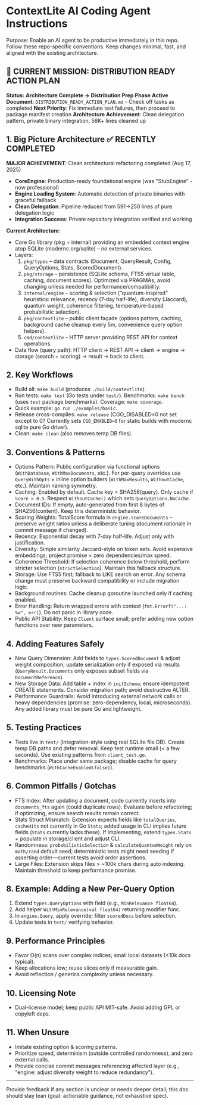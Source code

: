 # ContextLite AI Coding Agent Instructions

Purpose: Enable an AI agent to be productive immediately in this repo. Follow these repo-specific conventions. Keep changes minimal, fast, and aligned with the existing architecture.

## 🎯 CURRENT MISSION: DISTRIBUTION READY ACTION PLAN
**Status: Architecture Complete → Distribution Prep Phase**
**Active Document**: `DISTRIBUTION_READY_ACTION_PLAN.md` - Check off tasks as completed
**Next Priority**: Fix immediate test failures, then proceed to package manifest creation
**Architecture Achievement**: Clean delegation pattern, private binary integration, 58K+ lines cleaned up

## 1. Big Picture Architecture ✅ RECENTLY COMPLETED
**MAJOR ACHIEVEMENT**: Clean architectural refactoring completed (Aug 17, 2025)
- **CoreEngine**: Production-ready foundational engine (was "StubEngine" - now professional)
- **Engine Loading System**: Automatic detection of private binaries with graceful fallback  
- **Clean Delegation**: Pipeline reduced from 591→250 lines of pure delegation logic
- **Integration Success**: Private repository integration verified and working

**Current Architecture**:
- Core Go library (pkg + internal) providing an embedded context engine atop SQLite (modernc.org/sqlite) – no external services.
- Layers:
  1. `pkg/types` – data contracts (Document, QueryResult, Config, QueryOptions, Stats, ScoredDocument).
  2. `pkg/storage` – persistence (SQLite schema, FTS5 virtual table, caching, document scores). Optimized via PRAGMAs; avoid changing unless needed for performance/compatibility.
  3. `internal/engine` – scoring & selection (“quantum-inspired” heuristics: relevance, recency (7‑day half-life), diversity (Jaccard), quantum weight, coherence filtering, temperature-based probabilistic selection).
  4. `pkg/contextlite` – public client façade (options pattern, caching, background cache cleanup every 5m, convenience query option helpers).
  5. `cmd/contextlite` – HTTP server providing REST API for context operations.
- Data flow (query path): HTTP client -> REST API -> client -> engine -> storage (search + scoring) -> result -> back to client.

## 2. Key Workflows
- Build all: `make build` (produces `./build/contextlite`).
- Run tests: `make test` (Go tests under `test/`). Benchmarks: `make bench` (uses `test` package benchmarks). Coverage: `make coverage`.
- Quick example: `go run ./examples/basic`.
- Release cross-compiles: `make release` (CGO_DISABLED=0 not set except to 0? Currently sets `CGO_ENABLED=0` for static builds with modernc sqlite pure Go driver).
- Clean: `make clean` (also removes temp DB files).

## 3. Conventions & Patterns
- Options Pattern: Public configuration via functional options (`WithDatabase`, `WithMaxDocuments`, etc.). For per-query overrides use `QueryWithOpts` + inline option builders (`WithMaxResults`, `WithoutCache`, etc.). Maintain naming symmetry.
- Caching: Enabled by default. Cache key = SHA256(query). Only cache if `Score > 0.5`. Respect `WithoutCache()` which sets `QueryOptions.NoCache`.
- Document IDs: If empty, auto-generated from first 8 bytes of SHA256(content). Keep this deterministic behavior.
- Scoring Weights: TotalScore formula in `engine.scoreDocuments` – preserve weight ratios unless a deliberate tuning (document rationale in commit message if changed).
- Recency: Exponential decay with 7‑day half-life. Adjust only with justification.
- Diversity: Simple similarity Jaccard-style on token sets. Avoid expensive embeddings; project promise = zero dependencies/max speed.
- Coherence Threshold: If selection coherence below threshold, perform stricter selection (`strictSelection`). Maintain this fallback structure.
- Storage: Use FTS5 first; fallback to LIKE search on error. Any schema change must preserve backward compatibility or include migration logic.
- Background routines: Cache cleanup goroutine launched only if caching enabled.
- Error Handling: Return wrapped errors with context (`fmt.Errorf("...: %w", err)`). Do not panic in library code.
- Public API Stability: Keep `Client` surface small; prefer adding new option functions over new parameters.

## 4. Adding Features Safely
- New Query Dimension: Add fields to `types.ScoredDocument` & adjust weight composition; update serialization only if exposed via results (`QueryResult.Documents` only exposes subset fields via `DocumentReference`).
- New Storage Data: Add table + index in `initSchema`; ensure idempotent CREATE statements. Consider migration path; avoid destructive ALTER.
- Performance Guardrails: Avoid introducing external network calls or heavy dependencies (promise: zero-dependency, local, microseconds). Any added library must be pure Go and lightweight.

## 5. Testing Practices
- Tests live in `test/` (integration-style using real SQLite file DB). Create temp DB paths and defer removal. Keep test runtime small (< a few seconds). Use existing patterns from `client_test.go`.
- Benchmarks: Place under same package; disable cache for query benchmarks (`WithCacheEnabled(false)`).

## 6. Common Pitfalls / Gotchas
- FTS Index: After updating a document, code currently inserts into `documents_fts` again (could duplicate rows). Evaluate before refactoring; if optimizing, ensure search results remain correct.
- Stats Struct Mismatch: Extension expects fields like `totalQueries`, `cacheHits` not currently in Go `Stats`; added usage in CLI implies future fields (`Stats` currently lacks these). If implementing, extend `types.Stats` + populate in storage/client and adjust CLI.
- Randomness: `probabilisticSelection` & `calculateQuantumWeight` rely on `math/rand` default seed; deterministic tests might need seeding if asserting order—current tests avoid order assertions.
- Large Files: Extension skips files > ~100k chars during auto indexing. Maintain threshold to keep performance promise.

## 8. Example: Adding a New Per-Query Option
1. Extend `types.QueryOptions` with field (e.g., `MinRelevance float64`).
2. Add helper `WithMinRelevance(val float64)` returning modifier func.
3. In `engine.Query`, apply override; filter `scoredDocs` before selection.
4. Update tests in `test/` verifying behavior.

## 9. Performance Principles
- Favor O(n) scans over complex indices; small local datasets (<10k docs typical).
- Keep allocations low; reuse slices only if measurable gain.
- Avoid reflection / generics complexity unless necessary.

## 10. Licensing Note
- Dual-license model; keep public API MIT-safe. Avoid adding GPL or copyleft deps.

## 11. When Unsure
- Imitate existing option & scoring patterns.
- Prioritize speed, determinism (outside controlled randomness), and zero external calls.
- Provide concise commit messages referencing affected layer (e.g., "engine: adjust diversity weight to reduce redundancy").

---
Provide feedback if any section is unclear or needs deeper detail; this doc should stay lean (goal: actionable guidance, not exhaustive spec).
